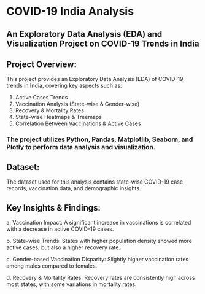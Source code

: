 # COVID-19 India Analysis
## An Exploratory Data Analysis (EDA) and Visualization Project on COVID-19 Trends in India

## Project Overview:
This project provides an Exploratory Data Analysis (EDA) of COVID-19 trends in India, covering key aspects such as:
1. Active Cases Trends
2. Vaccination Analysis (State-wise & Gender-wise)
3. Recovery & Mortality Rates
4. State-wise Heatmaps & Treemaps
5. Correlation Between Vaccinations & Active Cases

### The project utilizes Python, Pandas, Matplotlib, Seaborn, and Plotly to perform data analysis and visualization.

## Dataset:

The dataset used for this analysis contains state-wise COVID-19 case records, vaccination data, and demographic insights.

## Key Insights & Findings:

a. Vaccination Impact: A significant increase in vaccinations is correlated with a decrease in active COVID-19 cases.

b. State-wise Trends: States with higher population density showed more active cases, but also a higher recovery rate.

c. Gender-based Vaccination Disparity: Slightly higher vaccination rates among males compared to females.

d. Recovery & Mortality Rates: Recovery rates are consistently high across most states, with some variations in mortality rates.
